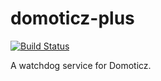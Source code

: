 # domoticz-plus

[![Build Status](https://travis-ci.org/obruchez/domoticz-plus.svg?branch=master)](https://travis-ci.org/obruchez/domoticz-plus)

A watchdog service for Domoticz.
